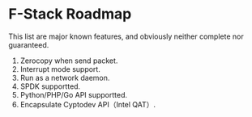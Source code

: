 # F-Stack Roadmap

This list are major known features, and obviously neither complete nor guaranteed.

1. Zerocopy when send packet.
2. Interrupt mode support.
3. Run as a network daemon.
4. SPDK supportted.
5. Python/PHP/Go API supportted.
6. Encapsulate Cyptodev API（Intel QAT）.


